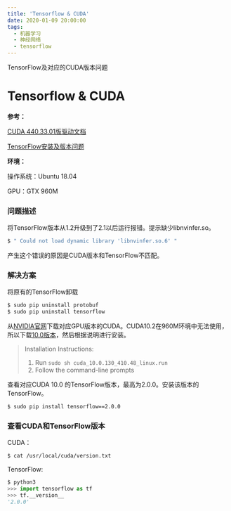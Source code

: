 ```yaml
---
title: 'Tensorflow & CUDA'
date: 2020-01-09 20:00:00
tags:
  - 机器学习
  - 神经网络
  - tensorflow
---
```






TensorFlow及对应的CUDA版本问题



# Tensorflow & CUDA



**参考：**

[CUDA 440.33.01版驱动文档](https://docs.nvidia.com/datacenter/tesla/tesla-release-notes-440-3301/index.html)

[TensorFlow安装及版本问题](https://www.tensorflow.org/install/source#common_installation_problems)



**环境：**

操作系统：Ubuntu 18.04

GPU：GTX 960M



### 问题描述



将TensorFlow版本从1.2升级到了2.1以后运行报错。提示缺少libnvinfer.so。

```bash
$ " Could not load dynamic library 'libnvinfer.so.6' "
```



产生这个错误的原因是CUDA版本和TensorFlow不匹配。



### 解决方案



将原有的TensorFlow卸载

```bash
$ sudo pip uninstall protobuf
$ sudo pip uninstall tensorflow
```



从[NVIDIA官网](https://developer.nvidia.com/cuda-toolkit-archive)下载对应GPU版本的CUDA。CUDA10.2在960M环境中无法使用，所以下载[10.0版本](https://developer.nvidia.com/cuda-10.0-download-archive?target_os=Linux&target_arch=x86_64&target_distro=Ubuntu&target_version=1804&target_type=runfilelocal)，然后根据说明进行安装。

> Installation Instructions:
>
> 	1. Run `sudo sh cuda_10.0.130_410.48_linux.run`
>  	2. Follow the command-line prompts



查看对应CUDA 10.0 的TensorFlow版本，最高为2.0.0。安装该版本的TensorFlow。

```bash
$ sudo pip install tensorflow==2.0.0
```



### 查看CUDA和TensorFlow版本



CUDA：

```bash
$ cat /usr/local/cuda/version.txt
```



TensorFlow:

```python
$ python3
>>> import tensorflow as tf
>>> tf.__version__
'2.0.0'
```


